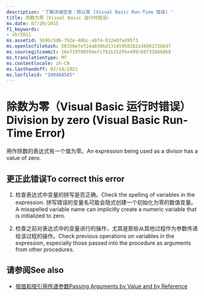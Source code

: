 ```yaml
---
description: '了解详细信息：除以零 (Visual Basic Run-Time 错误) '
title: 除数为零（Visual Basic 运行时错误）
ms.date: 07/20/2015
f1_keywords:
- vbrID11
ms.assetid: 5b9bc5d6-792e-48bc-a974-012e07ad95f3
ms.openlocfilehash: 50358e7ef24a0366d13145950282a3696173b6df
ms.sourcegitcommit: 10e719780594efc781b15295e499c66f316068b8
ms.translationtype: MT
ms.contentlocale: zh-CN
ms.lasthandoff: 02/14/2021
ms.locfileid: "100468585"
---
```

# <a name="division-by-zero-visual-basic-run-time-error"></a><span data-ttu-id="dc38a-103">除数为零（Visual Basic 运行时错误）</span><span class="sxs-lookup"><span data-stu-id="dc38a-103">Division by zero (Visual Basic Run-Time Error)</span></span>

<span data-ttu-id="dc38a-104">用作除数的表达式有一个值为零。</span><span class="sxs-lookup"><span data-stu-id="dc38a-104">An expression being used as a divisor has a value of zero.</span></span>  
  
## <a name="to-correct-this-error"></a><span data-ttu-id="dc38a-105">更正此错误</span><span class="sxs-lookup"><span data-stu-id="dc38a-105">To correct this error</span></span>  
  
1. <span data-ttu-id="dc38a-106">检查表达式中变量的拼写是否正确。</span><span class="sxs-lookup"><span data-stu-id="dc38a-106">Check the spelling of variables in the expression.</span></span> <span data-ttu-id="dc38a-107">拼写错误的变量名可能会隐式创建一个初始化为零的数值变量。</span><span class="sxs-lookup"><span data-stu-id="dc38a-107">A misspelled variable name can implicitly create a numeric variable that is initialized to zero.</span></span>  
  
2. <span data-ttu-id="dc38a-108">检查之前对表达式中的变量进行的操作，尤其是那些从其他过程作为参数传递给该过程的操作。</span><span class="sxs-lookup"><span data-stu-id="dc38a-108">Check previous operations on variables in the expression, especially those passed into the procedure as arguments from other procedures.</span></span>  
  
## <a name="see-also"></a><span data-ttu-id="dc38a-109">请参阅</span><span class="sxs-lookup"><span data-stu-id="dc38a-109">See also</span></span>

- [<span data-ttu-id="dc38a-110">按值和按引用传递参数</span><span class="sxs-lookup"><span data-stu-id="dc38a-110">Passing Arguments by Value and by Reference</span></span>](../programming-guide/language-features/procedures/passing-arguments-by-value-and-by-reference.md)
